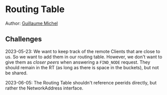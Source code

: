 # Routing Table

Author: [Guillaume Michel](https://github.com/guillaumemichel)

## Challenges

2023-05-23: We want to keep track of the remote Clients that are close to us. So we want to add them in our routing table. However, we don't want to give them as _closer peers_ when answering a `FIND_NODE` request. They should remain in the RT (as long as there is space in the buckets), but not be shared.

2023-06-05: The Routing Table shouldn't reference peerids directly, but rather the NetworkAddress interface.